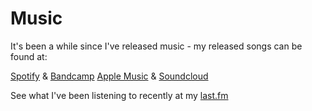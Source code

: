 # Music

It's been a while since I've released music - my released songs can be found at:

[Spotify]() & [Bandcamp]()
[Apple Music]() & [Soundcloud]()

See what I've been listening to recently at my [last.fm]()
